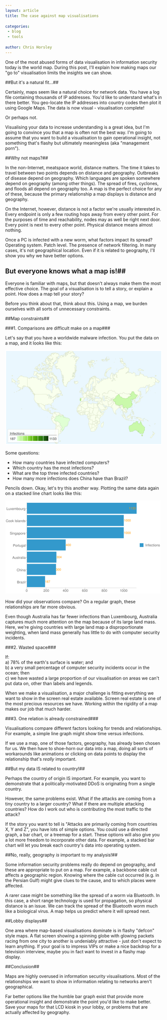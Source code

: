 ```yaml
---
layout: article
title: The case against map visualisations

categories:
 - blog
 - tools

author: Chris Horsley
---
```

One of the most abused forms of data visualisation in information security today is the world map. During this post, I'll explain how making maps our "go to" visualisation limits the insights we can show.

##But it's a natural fit...##

Certainly, maps seem like a natural choice for network data. You have a log file containing thousands of IP addresses. You'd like to understand what's in there better. You geo-locate the IP addresses into country codes then plot it using Google Maps. The data is now visual - visualisation complete!

Or perhaps not.

Visualising your data to increase understanding is a great idea, but I'm going to convince you that a map is often not the best way. I'm going to assume that you want to build a visualisation to gain operational insight, not something that's flashy but ultimately meaningless (aka "management porn").

##Why not maps?##

In the non-Internet, meatspace world, distance matters. The time it takes to travel between two points depends on distance and geography. Outbreaks of disease depend on geography. Which languages are spoken somewhere depend on geography (among other things). The spread of fires, cyclones, and floods all depend on geography too. A map is the perfect choice for any of these, because the primary relationship a map displays is distance and geography.

On the Internet, however, distance is not a factor we're usually interested in. Every endpoint is only a few routing hops away from every other point. For the purposes of time and reachability, nodes may as well be right next door. Every point is next to every other point. Physical distance means almost nothing.

Once a PC is infected with a new worm, what factors impact its spread? Operating system. Patch level. The presence of network filtering. In many cases, it's not geographical location. Even if it is related to geography, I'll show you why we have better options.

## But everyone knows what a map is!##

Everyone is familiar with maps, but that doesn't always make them the most effective choice. The goal of a visualisation is to tell a story, or explain a point. How does a map tell your story?

Before you think about that, think about this. Using a map, we burden ourselves with all sorts of unnecessary constraints.

##Map constraints##

###1. Comparisons are difficult make on a map###

Let's say that you have a worldwide malware infection. You put the data on a map, and it looks like this:

<p><img src="/img/blog/2012-01-31_map_ip_visualisations/highlight_map.png"></p>

Some questions:
* How many countries have infected computers?
* Which country has the most infections?
* What are the top three infected countries?
* How many more infections does China have than Brazil? 

Pencils down. Okay, let's try this another way. Plotting the same data again on a stacked line chart looks like this:

<p><img src="/img/blog/2012-01-31_map_ip_visualisations/bar_chart.png"></p>

How did your observations compare? On a regular graph, these relationships are far more obvious.

Even though Australia has far fewer infections than Luxembourg, Australia captures much more attention on the map because of its large land mass. Here, we're giving countries with large land map a disproportionate weighting, when land mass generally has little to do with computer security incidents.

###2. Wasted space###

If:<br/>
  a) 78% of the earth's surface is water; and<br/>
  b) a very small percentage of computer security incidents occur in the ocean; then<br/>
  c) we have wasted a large proportion of our visualisation on areas we can't put data on, other than labels and legends.

When we make a visualisation, a major challenge is fitting everything we want to show in the screen real estate available. Screen real estate is one of the most precious resources we have. Working within the rigidity of a map makes our job that much harder.

###3. One relation is already constrained###

Visualisations compare different factors looking for trends and relationships. For example, a simple line graph might show time versus infections.

If we use a map, one of those factors, geography, has already been chosen for us. We then have to shoe-horn our data into a map, doing all sorts of workarounds like animations or clicking on data points to display the relationship that's *really* important.

##But my data IS related to country!##

Perhaps the country of origin IS important. For example, you want to demonstrate that a politically-motivated DDoS is originating from a single country.

However, the same problems exist. What if the attacks are coming from a tiny country to a larger country? What if there are multiple attacking countries? How do I work out who is contributing the most traffic to the attack?

If the story you want to tell is "Attacks are primarily coming from countries X, Y and Z", you have lots of simple options. You could use a directed graph, a bar chart, or a treemap for a start. These options will also give you a lot more freedom to incorporate other data. For example, a stacked bar chart will let you break each country's data into operating system.

##No, really, geography *is* important to my analysis!##

Some information security problems really do depend on geography, and these are appropriate to put on a map. For example, a backbone cable cut affects a geographic region. Knowing where the cable cut occurred (e.g. in the Persian Gulf) might give clues to the cause, and to which places were affected.

A rarer case might be something like the spread of a worm via Bluetooth. In this case, a short range technology is used for propagation, so physical distance is an issue. We can track the spread of the Bluetooth worm much like a biological virus. A map helps us predict where it will spread next.

##Lobby displays##

One area where map-based visualisations dominate is in flashy "defcon" style maps. A flat screen showing a spinning globe with glowing packets racing from one city to another is undeniably attractive - just don't expect to learn anything. If your goal is to impress VIPs or make a nice backdrop for a television interview, maybe you in fact want to invest in a flashy map display.

##Conclusion##

Maps are highly overused in information security visualisations. Most of the relationships we want to show in information relating to networks aren't geographical. 

Far better options like the humble bar graph exist that provide more operational insight and demonstrate the point you'd like to make better. Save your maps for that LCD kiosk in your lobby, or problems that are actually affected by geography.
